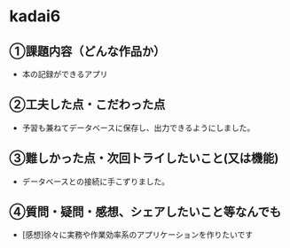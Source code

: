 # kadai6

## ①課題内容（どんな作品か）
- 本の記録ができるアプリ 

## ②工夫した点・こだわった点
- 予習も兼ねてデータベースに保存し、出力できるようにしました。

## ③難しかった点・次回トライしたいこと(又は機能)
- データベースとの接続に手こずりました。

## ④質問・疑問・感想、シェアしたいこと等なんでも
- [感想]徐々に実務や作業効率系のアプリケーションを作りたいです
